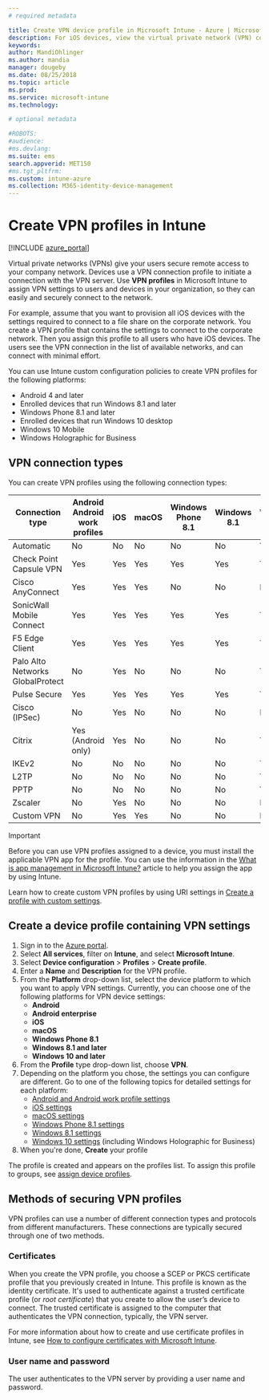 ```yaml
---
# required metadata

title: Create VPN device profile in Microsoft Intune - Azure | Microsoft Docs
description: For iOS devices, view the virtual private network (VPN) connection types, create a VPN device profile in the Azure portal,and see your options to secure the VPN profile with certificates, or username and password in Microsoft Intune.
keywords:
author: MandiOhlinger
ms.author: mandia
manager: dougeby
ms.date: 08/25/2018
ms.topic: article
ms.prod:
ms.service: microsoft-intune
ms.technology:

# optional metadata

#ROBOTS:
#audience:
#ms.devlang:
ms.suite: ems
search.appverid: MET150
#ms.tgt_pltfrm:
ms.custom: intune-azure
ms.collection: M365-identity-device-management
---
```


# Create VPN profiles in Intune

[!INCLUDE [azure_portal](./includes/azure_portal.md)]

Virtual private networks (VPNs) give your users secure remote access to your company network. Devices use a VPN connection profile to initiate a connection with the VPN server. Use **VPN profiles** in Microsoft Intune to assign VPN settings to users and devices in your organization, so they can easily and securely connect to the network.

For example, assume that you want to provision all iOS devices with the settings required to connect to a file share on the corporate network. You create a VPN profile that contains the settings to connect to the corporate network. Then you assign this profile to all users who have iOS devices. The users see the VPN connection in the list of available networks, and can connect with minimal effort.

You can use Intune custom configuration policies to create VPN profiles for the following platforms:

* Android 4 and later
* Enrolled devices that run Windows 8.1 and later
* Windows Phone 8.1 and later
* Enrolled devices that run Windows 10 desktop
* Windows 10 Mobile
* Windows Holographic for Business

## VPN connection types

You can create VPN profiles using the following connection types:

|Connection type|Android<br>Android work profiles|iOS|macOS|Windows Phone 8.1|Windows 8.1|Windows 10|
|-|-|-|-|-|-|-|
|Automatic|No|No|No|No|No|Yes|
|Check Point Capsule VPN|Yes|Yes|Yes|Yes|Yes|Yes|
|Cisco AnyConnect|Yes|Yes|Yes|No|No|No|
|SonicWall Mobile Connect|Yes|Yes|Yes|Yes|Yes|Yes|
|F5 Edge Client|Yes|Yes|Yes|Yes|Yes|Yes|
|Palo Alto Networks GlobalProtect|No|Yes|No|No|No|Yes|
|Pulse Secure|Yes|Yes|Yes|Yes|Yes|Yes|
|Cisco (IPSec)|No|Yes|No|No|No|No|
|Citrix|Yes (Android only)|Yes|No|No|No|Yes|
|IKEv2|No|No|No|No|No|Yes|
|L2TP|No|No|No|No|No|Yes|
|PPTP|No|No|No|No|No|Yes|
|Zscaler|No|Yes|No|No|No|No|
|Custom VPN|No|Yes|Yes|No|No|No|

> [!IMPORTANT]
> Before you can use VPN profiles assigned to a device, you must install the applicable VPN app for the profile. You can use the information in the [What is app management in Microsoft Intune?](app-management.md) article to help you assign the app by using Intune.  

Learn how to  create custom VPN profiles by using URI settings in [Create a profile with custom settings](custom-settings-configure.md).

## Create a device profile containing VPN settings

1. Sign in to the [Azure portal](https://portal.azure.com).
2. Select **All services**, filter on **Intune**, and select **Microsoft Intune**.
3. Select **Device configuration** > **Profiles** > **Create profile**.
4. Enter a **Name** and **Description** for the VPN profile.
5. From the **Platform** drop-down list, select the device platform to which you want to apply VPN settings. Currently, you can choose one of the following platforms for VPN device settings:
   - **Android**
   - **Android enterprise**
   - **iOS**
   - **macOS**
   - **Windows Phone 8.1**
   - **Windows 8.1 and later**
   - **Windows 10 and later**
6. From the **Profile** type drop-down list, choose **VPN**.
7. Depending on the platform you chose, the settings you can configure are different. Go to one of the following topics for detailed settings for each platform:
   - [Android and Android work profile settings](vpn-settings-android.md)
   - [iOS settings](vpn-settings-ios.md)
   - [macOS settings](vpn-settings-macos.md)
   - [Windows Phone 8.1 settings](vpn-settings-windows-phone-8-1.md)
   - [Windows 8.1 settings](vpn-settings-windows-8-1.md)
   - [Windows 10 settings](vpn-settings-windows-10.md) (including Windows Holographic for Business)
8. When you're done, **Create** your profile

The profile is created and appears on the profiles list. To assign this profile to groups, see [assign device profiles](device-profile-assign.md).

## Methods of securing VPN profiles

VPN profiles can use a number of different connection types and protocols from different manufacturers. These connections are typically secured through one of two methods.

### Certificates

When you create the VPN profile, you choose a SCEP or PKCS certificate profile that you previously created in Intune. This profile is known as the identity certificate. It's used to authenticate against a trusted certificate profile (or *root certificate*) that you create to allow the user’s device to connect. The trusted certificate is assigned to the computer that authenticates the VPN connection, typically, the VPN server.

For more information about how to create and use certificate profiles in Intune, see [How to configure certificates with Microsoft Intune](certificates-configure.md).

### User name and password

The user authenticates to the VPN server by providing a user name and password.
